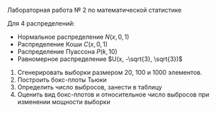 Лабораторная работа № 2 по математической статистике

Для 4 распределений:
- Нормальное распределение $N(x, 0, 1)$
- Распределение Коши $C(x, 0, 1)$
- Распределение Пуассона $P(k, 10)$
- Равномерное распределение $U(x, -\sqrt{3}, \sqrt{3})$

1. Сгенерировать выборки размером 20, 100 и 1000 элементов.
2. Построить бокс-плоты Тьюки
3. Определить число выбросов, занести в таблицу
4. Оценить вид бокс-плотов и относительное число выбросов при изменении мощности выборки
